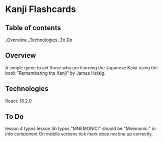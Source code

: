 # Kanji Flashcards

## Table of contents

_[Overview](#overview)
_[Technologies](#technologies)
\_[To Do](#to-do)

## Overview

A simple game to aid those who are learning the Japanese Kanji using the book "Remembering the Kanji" by James Heisig.

## Technologies

React: 18.2.0

## To Do

lesson 4 typos
lesson 5b typos
"MNEMONIC:" should be "Mnemonic:" in info component
On mobile screens tick mark does not line up correctly.

